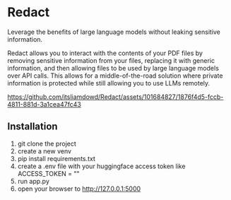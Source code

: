 # Redact
Leverage the benefits of large language models without leaking sensitive information.

Redact allows you to interact with the contents of your PDF files by removing sensitive information from your files, replacing it with generic information, and then allowing files to be used by large language models over API calls. This allows for a middle-of-the-road solution where private information is protected while still allowing you to use LLMs remotely.



https://github.com/itsliamdowd/Redact/assets/101684827/1876f4d5-fccb-4811-881d-3a1cea47fc43



## Installation
1. git clone the project
2. create a new venv
3. pip install requirements.txt
4. create a .env file with your huggingface access token like ACCESS_TOKEN = ""
5. run app.py
6. open your browser to http://127.0.0.1:5000
